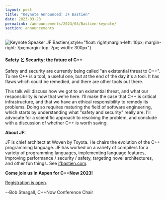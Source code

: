 ```yaml
---
layout: post
title: "Keynote Announced: JF Bastien"
date: 2023-03-23
permalink: /announcements/2023/03/Bastien-keynote/
section: announcements
---
```


![Keynote Speaker JF Bastien](/assets/img/posts/2023/jf-bastien.jpg "Keynote Speaker JF Bastien"){:style="float: right;margin-left: 10px; margin-right: 7px;margin-top: 7px; width: 300px"}

#### Safety と Security: the future of C++

Safety and security are currently being called "an existential threat to C++". To me C++ is a tool, a useful one, but at the end of the day it's a tool. It has flaws which could be remedied, and there are other tools out there.

This talk will discuss how we got to an existential threat, and what our responsibility is now that we're here. I'll make the case that C++ is critical infrastructure, and that we have an ethical responsibility to remedy its problems. Doing so requires maturing the field of software engineering, which starts by understanding what "safety and security" really are. I'll advocate for a scientific approach to resolving the problem, and conclude with a discussion of whether C++ is worth saving.

<!--break-->
**About JF:**

JF is chief architect at Woven by Toyota. He chairs the evolution of the C++ programming language. JF has worked on a variety of compilers for a variety of programming languages, implementing language features, improving performance / security / safety, targeting novel architectures, and other fun things. See [jfbastien.com](jfbastien.com).


**Come join us in Aspen for C++Now 2023!** 

[Registration is open](/registration/).

--Bob Steagall, C++Now Conference Chair
